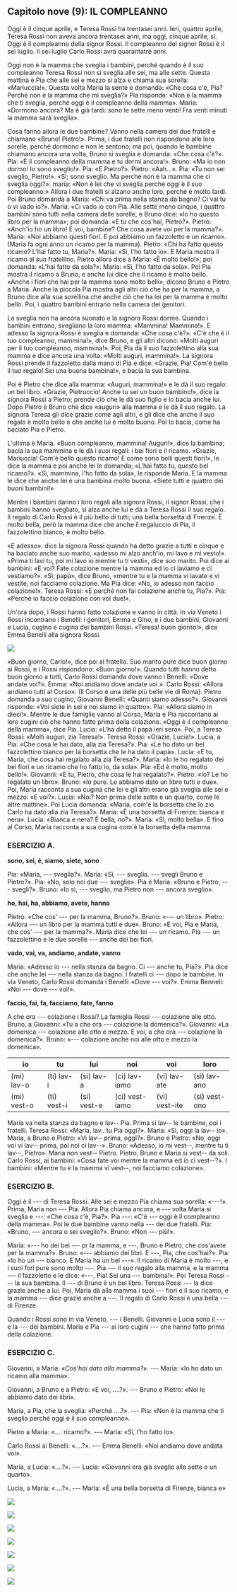 ## Capitolo nove (9): IL COMPLEANNO

Oggi è il cinque aprile, e Teresa Rossi ha trentasei anni. Ieri, quattro aprile, Teresa Rossi non aveva ancora trentasei anni, ma oggi, cinque aprile, sì. Oggi è il compleanno della signor Rossi. Il compleanno del signor Rossi è il sei luglio. Il sei luglio Carlo Rossi avrà quarantatré anni.

Oggi non è la mamma che sveglia i bambini, perché quando è il suo compleanno Teresa Rossi non si sveglia alle sei, ma alle sette. Questa mattina è Pia che alle sei e mezzo si alza e chiama sua sorella: «Mariuccia!». Questa volta Maria la sente e domanda: «Che cosa c'è, Pia? Perché non è la mamma che mi sveglia?» Pia risponde: «Non è la mamma che ti sveglia, perché oggi è il compleanno della mamma». Maria: «Dormono ancora? Ma è già tardi: sono le sette meno venti! Fra venti minuti la mamma sarà sveglia».

Cosa fanno allora le due bambine? Vanno nella camera dei due fratelli e chiamano «Bruno! Pietro!». Prima, i due fratelli non rispondono alle loro sorelle, perché dormono e non le sentono; ma poi, quando le bambine chiamano ancora una volta, Bruno si sveglia e domanda: «Che cosa c'è?». Pia: «È il compleanno della mamma e tu dormi ancora!». Bruno: «Ma io non dormo! Io sono sveglio!». Pia: «E Pietro?». Pietro: «Aah...». Pia: «Tu non sei sveglio, Pietro!». «Sì; sono sveglio. Ma perché non è la mamma che ci sveglia oggi?». maria: «Non è lei che vi sveglia perché oggi è il suo compleanno.» Allora i due fratelli si alzano anche loro, perché è molto tardi. Poi Bruno domanda a Maria: «Chi va prima nella stanza da bagno? Ci vai tu o vi vado io?». Maria: «Ci vado io con Pia. Alle sette meno cinque, i quattro bambini sono tutti nella camera delle sorelle, e Bruno dice: «Io ho questo libro per la mamma»; poi domanda: «E tu che cos'hai, Pietro?». Pietro: «Anch'io ho un libro! E voi, bambine? Che cosa avete voi per la mamma?». Maria: «Noi abbiamo questi fiori. E poi abbiamo un fazzoletto e un ricamo». (Maria fa ogni anno un ricamo per la mamma). Pietro: «Chi ha fatto questo ricamo? L'hai fatto tu, Maria?». Maria: «Sì, l'ho fatto io». E Maria mostra il ricamo al suo fratellino. Pietro allora dice a Maria: «È molto bello!»; poi domanda: «L'hai fatto da sola?». Maria: «Sì, l'ho fatto da sola». Poi Pia mostra il ricamo a Bruno, e anche lui dice che il ricamo è molto bello. «Anche i fiori che hai per la mamma sono molto belli», dicono Bruno e Pietro a Maria. Anche la piccola Pia mostra agli altri ciò che ha per la mamma, a Bruno dice alla sua sorellina che anche ciò che ha lei per la mamma è molto bello. Poi, i quattro bambini entrano nella camera dei genitori.

La sveglia non ha ancora suonato e la signora Rossi dorme. Quando i bambini entrano, svegliano la loro mamma: «Mammina! Mammina!». E adesso la signora Rossi è sveglia e domanda: «Che cosa c'è?». «C'è che è il tuo compleanno, mammina!», dice Bruno, e gli altri dicono: «Molti auguri per il tuo compleanno, mammina!». Poi, Pia dà il suo fazzolettino alla sua mamma e dice ancora una volta: «Molti auguri, mammina!». La signora Rossi prende il fazzoletto dalla mano di Pia e dice: «Grazie, Pia! Com'è bello il tuo regalo! Sei una buona bambina!», e bacia la sua bambina.

Poi è Pietro che dice alla mamma: «Auguri, mammina!» e le dà il suo regalo: un bel libro. «Grazie, Pietruccio! Anche tu sei un buon bambino!», dice la signora Rossi a Pietro; prende ciò che le dà suo figlio e lo bacia anche lui. Dopo Pietro è Bruno che dice «auguri» alla mamma e le dà il suo regalo. La signora Teresa gli dice grazie come agli altri, e gli dice che anche il suo regalo è molto bello e che anche lui è molto buono. Poi lo bacia, come ha baciato Pia e Pietro.

L'ultima è Maria. «Buon compleanno, mammina! Auguri!», dice la bambina; bacia la sua mammina e le dà i suoi regali: i bei fiori e il ricamo. «Grazie, Mariuccia! Com'è bello questo ricamo! E come sono belli questi fiori!», le dice la mamma e poi anche lei le domanda; «L'hai fatto tu, questo bel ricamo?». «Sì, mammina, l'ho fatto da sola», le risponde Maria. E la mamma le dice che anche lei è una bambina molto buona. «Siete tutti e quattro dei buoni bambini!»

Mentre i bambini danno i loro regali alla signora Rossi, il signor Rossi, che i bambini hanno svegliato, si alza anche lui e dà a Teresa Rossi il suo regalo. Il regalo di Carlo Rossi è il più bello di tutti; una bella borsetta di Firenze. È molto bella, però la mamma dice che anche il regaluccio di Pia, il fazzolettino bianco, è molto bello.

«E adesso». dice la signora Rossi quando ha detto grazie a tutti e cinque e ha baciato anche suo marito, «adesso mi alzo anch'io, mi lavo e mi vesto!». «Prima ti lavi tu, poi mi lavo io mentre tu ti vesti», dice suo marito. Poi dice ai bambini: «E voi? Fate colazione mentre la mamma ed io ci laviamo e ci vestiamo?». «Sì, papà», dice Bruno, «mentre tu e la mamma vi lavate e vi vestite, noi facciamo colazione. Ma Pia dice: «No, io adesso non faccio colazione!». Teresa Rossi: «E perché non fai colazione anche tu, Pia?». Pia: «Perché io faccio colazione con voi due!».

Un'ora dopo, i Rossi hanno fatto colazione e vanno in città. In via Veneto i Rossi incontrano i Benelli: i genitori, Emma e Gino, e i due bambini, Giovanni e Lucia, cugino e cugina dei bambini Rossi. «Teresa! buon giorno!», dice Emma Benelli alla signora Rossi.

![](../images/c9.1.png)

«Buon giorno, Carlo!», dice poi al fratello. Suo marito pure dice buon giorno ai Rossi, e i Rossi rispondono: «Buon giorno!». Quando tutti hanno detto buon giorno a tutti, Carlo Rossi domanda dove vanno i Benelli: «Dove andate voi?». Emma: «Noi andiamo dove andate voi.». Carlo Rossi: «Allora andiamo tutti al Corso». (Il Corso è una delle più belle vie di Roma). Pietro domanda a suo cugino, Giovanni Benelli: «Quanti siamo adesso?». Giovanni risponde: «Voi siete in sei e noi siamo in quattro». Pia: «Allora siamo in dieci!». Mentre le due famiglie vanno al Corso, Maria e Pia raccontano ai loro cugini ciò che hanno fatto prima della colazione. «Oggi è il compleanno della mamma», dice Pia. Lucia: «L'ha detto il papà ieri sera». Poi, a Teresa Rossi: «Molti auguri, zia Teresa!». Teresa Rossi: «Grazie, Lucia!». Lucia, a Pia: «Che cosa le hai dato, alla zia Teresa?». Pia: «Le ho dato un bel fazzolettino bianco per la borsetta che le ha dato il papà». Lucia: «E tu, Maria, che cosa hai regalato alla zia Teresa?». Maria: «Io le ho regalato dei bei fiori e un ricamo che ho fatto io, da sola». Pia: «Ed è molto, molto bello!». Giovanni: «E tu, Pietro, che cosa le hai regalato?». Pietro: «Io? Le ho regalato un libro». Bruno: «Io pure. Le abbiamo dato un libro tutti e due». Poi, Maria racconta a sua cugina che lei e gli altri erano già sveglia alle sei e mezzo: «E voi?». Lucia: «Noi? Non prima delle sette e un quarto, come le altre mattine». Poi Lucia domanda: «Maria, com'è la borsetta che lo zio Carlo ha dato alla zia Teresa?». Maria: «È una borsetta di Firenze: bianca e nera». Lucia: «Bianca e nera? È bella, no?». Maria: «Sì, molto bella». E fino al Corso, Maria racconta a sua cugina com'è la borsetta della mamma.



### ESERCIZIO A.

**sono, sei, è, siamo, siete, sono**

Pia: «Maria, --- sveglia?». Maria: «Sì, --- sveglia. --- svegli Bruno e Pietro?». Pia: «No, solo noi due --- sveglie». Pia e Maria: «Bruno e Pietro, --- svegli?». Bruno: «Io sì, --- sveglio, ma Pietro non --- ancora sveglio».

**ho, hai, ha, abbiamo, avete, hanno**

Pietro: «Che cos' --- per la mamma, Bruno?». Bruno: «--- un libro». Pietro: «Allora --- un libro per la mamma tutti e due». Bruno: «E voi, Pia e Maria, che cos' --- per la mamma?». Maria dice che lei --- un ricamo. Pia --- un fazzolettino e le due sorelle --- anche dei bei fiori.

**vado, vai, va, andiamo, andate, vanno**

Maria: «Adesso io --- nella stanza da bagno. Ci --- anche tu, Pia?». Pia dice che anche lei --- nella stanza da bagno. I fratelli ci --- dopo le bambine. In via Veneto, Carlo Rossi domanda i Benelli: «Dove --- voi?». Emma Benneli: «Noi --- dove --- voi!».

**faccio, fai, fa, facciamo, fate, fanno**

A che ora --- colazione i Rossi? La famiglia Rossi --- colazione alle otto. Bruno, a Giovanni: «Tu a che ora --- colazione la domenica?». Giovanni: «La domenica --- colazione alle otto e mezzo. E voi, a che ora --- colazione la domenica?». Bruno: «--- colazione anche noi alle otto e mezzo la domenica».

| io | tu | lui | noi | voi | loro |
|-------------|-------------|-------------|----------------|---------------|---------------|
| (mi) lav-o | (ti) lav-i | (si) lav-a | (ci) lav-iamo | (vi) lav-ate | (si) lav-ano |
| (mi) vest-o | (ti) vest-i | (si) vest-e | (ci) vest-iamo | (vi) vest-ite | (si) vest-ono |

Maria va nella stanza da bagno e lav-- Pia. Prima si lav-- le bambine, poi i fratelli. Teresa Rossi: «Maria, lav.. tu Pia oggi?». Maria: «Sì, oggi la lav-- io». Maria, a Bruno e Pietro: «Vi lav-- prima, oggi?». Bruno e Pietro: «No, oggi voi vi lav-- prima, poi noi ci lav--». Bruno: «Adesso, io mi vest--, mentre tu ti lav--, Pietro». Maria non vest-- Pietro. Pietro, Bruno e Maria si vest-- da soli. Carlo Rossi, ai bambini: «Cosa fate voi mentre la mamma ed io ci vest--?». I bambini: «Mentre tu e la mamma vi vest--, noi facciamo colazione».



### ESERCIZIO B.

Oggi è il --- di Teresa Rossi. Alle sei e mezzo Pia chiama sua sorella: «---!». Prima, Maria non --- Pia. Allora Pia chiama ancora, e --- volta Maria si sveglia e ---: «Che cosa c'è, Pia?». Pia ---: «C'è --- oggi è il compleanno della mamma». Poi le due bambine vanno nella --- dei due fratelli. Pia: «Bruno, --- ancora o sei sveglio?». Bruno: «Non --- più!».

Maria: «--- ho dei bei --- pr la mamma, e ---, Bruno e Pietro, che cos'avete per la mamma?». Bruno: «--- abbiamo dei libri. E ---, Pia, che cos'hai?». Pia: «Io ho un --- bianco. E Maria ha un bel ---». Il ricamo di Maria è molto ---, e i suoi fori pure sono molto ---. Pia --- il suo regalo alla mamma, e la mamma --- il fazzoletto e le dice: «---, Pia! Sei una --- bambina!». Poi Teresa Rossi --- la sua bambina. Il --- di Bruno è un bel libro. Teresa Rossi --- la dice grazie anche a lui. Poi, Maria dà alla mamma i suoi --- fiori e il suo ricamo, e la mamma --- dice grazie anche a ---. Il regalo di Carlo Rossi è una bella --- di Firenze.

Quando i Rossi sono in via Veneto, --- i Benelli. Giovanni e Lucia sono il --- e la --- dei bambini. Maria e Pia --- ai loro cugini --- che hanno fatto prima della colazione.



### ESERCIZIO C.

Giovanni, a Maria: «*Cos'hai dato alla mamma?*».
--- Maria: «Io ho dato un ricamo alla mamma».

Giovanni, a Bruno e a Pietro: «E voi, ....?».
--- Bruno e Pietro: «Noi le abbiamo dato dei libri».

Maria, a Pia, che la sveglia: «Perché ....?».
--- Pia: «Non è la mamma che ti sveglia perché oggi è il suo compleanno».

Pietro a Maria: «.... ricamo?».
--- Maria: «Sì, l'ho fatto io».

Carlo Rossi ai Benelli: «....?».
--- Emma Benelli: «Noi andiamo dove andata voi».

Maria, a Lucia: «....?».
--- Lucia: «Giovanni era già sveglio alle sette e un quarto».

Lucia, a Maria: «....?».
--- Maria: «È una bella borsetta di Firenze, bianca e»

<!---
Footnotes
-->

![](../images/9sub1.png)

![](../images/9sub2.png)

![](../images/9sub3.png)

![](../images/9sub4.png)

![](../images/9sub5.png)

![](../images/9sub6.png)

![](../images/9sub7.png)

<!--stackedit_data:
eyJoaXN0b3J5IjpbLTEyMTgwMjExMjEsLTU4MTU4MTM5OSwxMz
QzOTkwOTMyLDU4NDM3NzExMSwxMDg3NTQ4NTA0LDQyNTY5MzYx
MSwxNzAyMTUxNTc2LC0yNDkyMDYxNywxMjIwMDUyNDcxLDg3MT
c3NDYwOCwtMjAzODk3OTEzLDk3NDk2NzkyLDEyNzEyNjc0OTgs
MTA0Njc5MzkzNF19
-->
